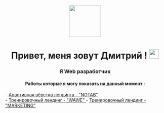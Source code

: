 <div id="header" align="center">
  <img src="https://media.giphy.com/media/M9gbBd9nbDrOTu1Mqx/giphy.gif" width="100"/>
</div>
<h1 align="center"> Привет, меня зовут Дмитрий ! <img src="https://media.giphy.com/media/hvRJCLFzcasrR4ia7z/giphy.gif" width="30px"/></h1>
<h3 align="center"> Я Web разработчик </h3>
<h4 align="center"> Работы которые я могу показать на данный момент : </h4>
- <a href="https://orlov-dmitri.github.io/PurrWeb/"> Адаптивная вёрстка лендинга - "NOTAB" </a> <br>
- <a href="https://orlov-dmitri.github.io/Wawe-layout/"> Тренировочный лендинг  - "WAWE" </a>
- <a href="https://orlov-dmitri.github.io/MarketingLend/"> Тренировочный лендинг  - "MARKETING" </a>

